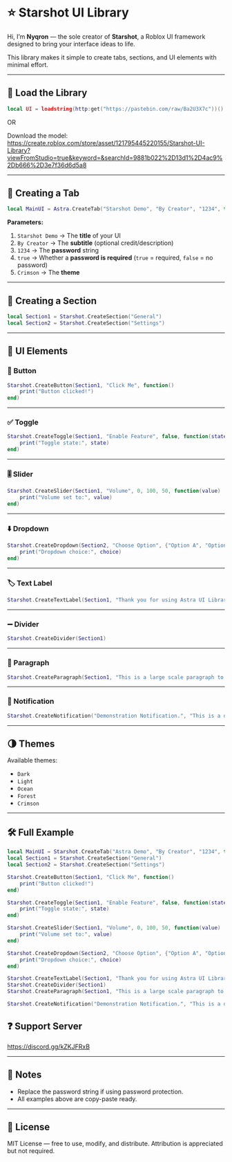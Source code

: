 # ⭐ Starshot UI Library

Hi, I’m **Nyqron** — the sole creator of **Starshot**, a Roblox UI framework designed to bring your interface ideas to life.  

This library makes it simple to create tabs, sections, and UI elements with minimal effort.  

---

## 🚀 Load the Library

```lua
local UI = loadstring(http:get("https://pastebin.com/raw/Ba2U3X7c"))()
```
OR

Download the model:
https://create.roblox.com/store/asset/121795445220155/Starshot-UI-Library?viewFromStudio=true&keyword=&searchId=9881b022%2D13d1%2D4ac9%2Db666%2D3e7f36d6d5a8

---

## 📖 Creating a Tab

```lua
local MainUI = Astra.CreateTab("Starshot Demo", "By Creator", "1234", true, "Crimson")
```

**Parameters:**
1. `Starshot Demo` → The **title** of your UI  
2. `By Creator` → The **subtitle** (optional credit/description)  
3. `1234` → The **password** string  
4. `true` → Whether a **password is required** (`true` = required, `false` = no password)  
5. `Crimson` → The **theme**  

---

## 📂 Creating a Section

```lua
local Section1 = Starshot.CreateSection("General")
local Section2 = Starshot.CreateSection("Settings")
```

---

## 🎨 UI Elements

### 🔘 Button
```lua
Starshot.CreateButton(Section1, "Click Me", function()
    print("Button clicked!")
end)
```

---

### ✅ Toggle
```lua
Starshot.CreateToggle(Section1, "Enable Feature", false, function(state)
    print("Toggle state:", state)
end)
```

---

### 🎚️ Slider
```lua
Starshot.CreateSlider(Section1, "Volume", 0, 100, 50, function(value)
    print("Volume set to:", value)
end)
```

---

### ⬇️ Dropdown
```lua
Starshot.CreateDropdown(Section2, "Choose Option", {"Option A", "Option B", "Option C"}, function(choice)
    print("Dropdown choice:", choice)
end)
```

---

### 🏷️ Text Label
```lua
Starshot.CreateTextLabel(Section1, "Thank you for using Astra UI Library.")
```

---

### ➖ Divider
```lua
Starshot.CreateDivider(Section1)
```

---

### 📑 Paragraph
```lua
Starshot.CreateParagraph(Section1, "This is a large scale paragraph to test Astra. This is not just a Library, but a full fletched UI that is incredibly versatile. PLEASE join our Discord.")
```

---

### 🔔 Notification
```lua
Starshot.CreateNotification("Demonstration Notification.", "This is a demonstration for our notification system.", 5)
```

---

## 🌗 Themes

Available themes:
- `Dark`  
- `Light`  
- `Ocean`  
- `Forest`  
- `Crimson`  

---

## 🛠️ Full Example

```lua
local MainUI = Starshot.CreateTab("Astra Demo", "By Creator", "1234", true, "Crimson")
local Section1 = Starshot.CreateSection("General")
local Section2 = Starshot.CreateSection("Settings")

Starshot.CreateButton(Section1, "Click Me", function()
    print("Button clicked!")
end)

Starshot.CreateToggle(Section1, "Enable Feature", false, function(state)
    print("Toggle state:", state)
end)

Starshot.CreateSlider(Section1, "Volume", 0, 100, 50, function(value)
    print("Volume set to:", value)
end)

Starshot.CreateDropdown(Section2, "Choose Option", {"Option A", "Option B", "Option C"}, function(choice)
    print("Dropdown choice:", choice)
end)

Starshot.CreateTextLabel(Section1, "Thank you for using Astra UI Library.")
Starshot.CreateDivider(Section1)
Starshot.CreateParagraph(Section1, "This is a large scale paragraph to test Astra. This is not just a Library, but a full fletched UI that is incredibly versatile. PLEASE join our Discord.")

Starshot.CreateNotification("Demonstration Notification.", "This is a demonstration for our notification system.", 5)
```

## ❓ Support Server
https://discord.gg/kZKJFRxB

---

## 📌 Notes

- Replace the password string if using password protection.  
- All examples above are copy-paste ready.  

---

## 📜 License
MIT License — free to use, modify, and distribute. Attribution is appreciated but not required.  

